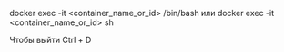 docker exec -it <container_name_or_id> /bin/bash
или
docker exec -it <container_name_or_id> sh

Чтобы выйти
Ctrl + D